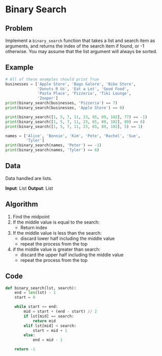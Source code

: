 # Binary Search
## Problem
Implement a `binary_search` function that takes a list and search item as arguments, and returns the index of the search item if found, or -1 otherwise. You may assume that the list argument will always be sorted.

## Example
```python
# All of these examples should print True
businesses = ['Apple Store', 'Bags Galore', 'Bike Store',
              'Donuts R Us', 'Eat a Lot', 'Good Food',
              'Pasta Place', 'Pizzeria', 'Tiki Lounge',
              'Zooper']
print(binary_search(businesses, 'Pizzeria') == 7)
print(binary_search(businesses, 'Apple Store') == 0)

print(binary_search([1, 5, 7, 11, 23, 65, 89, 102], 77) == -1)
print(binary_search([1, 5, 7, 11, 23, 65, 89, 102], 89) == 6)
print(binary_search([1, 5, 7, 11, 23, 65, 89, 102], 5) == 1)

names = ['Alice', 'Bonnie', 'Kim', 'Pete', 'Rachel', 'Sue',
         'Tyler']
print(binary_search(names, 'Peter') == -1)
print(binary_search(names, 'Tyler') == 6)
```

## Data
Data handled are lists.

**Input**: List
**Output**: List

## Algorithm
1. Find the midpoint
2. If the middle value is equal to the search:
    - Return index
3. If the middle value is less than the search:
    - discard lower half including the middle value
    - repeat the process from the top
4. if the middle value is greater than search:
    - discard the upper half including the middle value
    - repeat the process from the top

## Code
```python
def binary_search(lst, search):
    end = len(lst) - 1
    start = 0

    while start <= end:
        mid = start + (end - start) // 2
        if lst[mid] == search:
            return mid
        elif lst[mid] < search:
            start = mid + 1
        else:
            end = mid - 1

    return -1
```
